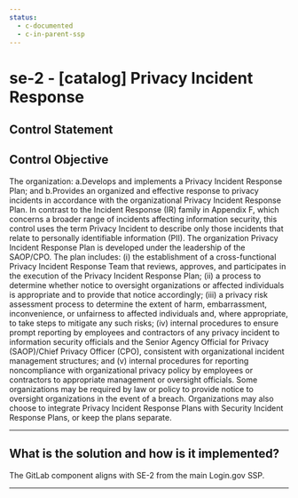 ```yaml
---
status:
  - c-documented
  - c-in-parent-ssp
---
```


# se-2 - \[catalog\] Privacy Incident Response

## Control Statement

## Control Objective

The organization:  a.Develops and implements a Privacy Incident Response Plan; and  b.Provides an organized and effective response to privacy incidents in accordance with the organizational Privacy Incident Response Plan.    In contrast to the Incident Response (IR) family in Appendix F, which concerns a broader range of incidents affecting information security, this control uses the term Privacy Incident to describe only those incidents that relate to personally identifiable information (PII). The organization Privacy Incident Response Plan is developed under the leadership of the SAOP/CPO. The plan includes: (i) the establishment of a cross-functional Privacy Incident Response Team that reviews, approves, and participates in the execution of the Privacy Incident Response Plan; (ii) a process to determine whether notice to oversight organizations or affected individuals is appropriate and to provide that notice accordingly; (iii) a privacy risk assessment process to determine the extent of harm, embarrassment, inconvenience, or unfairness to affected individuals and, where appropriate, to take steps to mitigate any such risks; (iv) internal procedures to ensure prompt reporting by employees and contractors of any privacy incident to information security officials and the Senior Agency Official for Privacy (SAOP)/Chief Privacy Officer (CPO), consistent with organizational incident management structures; and (v) internal procedures for reporting noncompliance with organizational privacy policy by employees or contractors to appropriate management or oversight officials. Some organizations may be required by law or policy to provide notice to oversight organizations in the event of a breach. Organizations may also choose to integrate Privacy Incident Response Plans with Security Incident Response Plans, or keep the plans separate.

______________________________________________________________________

## What is the solution and how is it implemented?

The GitLab component aligns with SE-2 from the main Login.gov SSP.

______________________________________________________________________
